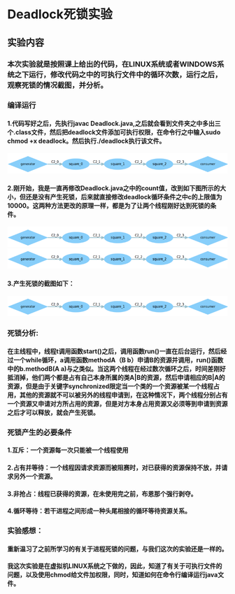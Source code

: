 # Deadlock死锁实验

## 实验内容

### 本次实验就是按照课上给出的代码，在LINUX系统或者WINDOWS系统之下运行，修改代码之中的可执行文件中的循环次数，运行之后，观察死锁的情况截图，并分析。

### 编译运行

#### 1.代码写好之后，先执行javac Deadlock.java,之后就会看到文件夹之中多出三个.class文件，然后把deadlock文件添加可执行权限，在命令行之中输入sudo chmod +x deadlock。然后执行./deadlock执行该文件。
![1](https://github.com/Lawrrencelrm/ES2016_14353204/raw/master/Screenshots/dol_1.png)



#### 2.刚开始，我是一直再修改Deadlock.java之中的count值，改到如下图所示的大小，但还是没有产生死锁，后来就直接修改deadlock循环条件之中c的上限值为10000。这两种方法更改的原理一样，都是为了让两个线程刚好达到死锁的条件。
![2](https://github.com/Lawrrencelrm/ES2016_14353204/raw/master/Screenshots/dol_1.png)
![3](https://github.com/Lawrrencelrm/ES2016_14353204/raw/master/Screenshots/dol_1.png)


#### 3.产生死锁的截图如下：
![4](https://github.com/Lawrrencelrm/ES2016_14353204/raw/master/Screenshots/dol_1.png)



### 死锁分析:

#### 在主线程中，线程t调用函数start()之后，调用函数run()一直在后台运行，然后经过一个while循环，a调用函数methodA（B b）申请B的资源并调用，run()函数中的b.methodB(A a)与之类似。当这两个线程在经过数次循环之后，时间差刚好抵消掉，他们两个都是占有自己本身所属的类A|B的资源，然后申请相应的B|A的资源，但是由于关键字synchronized限定当一个类的一个资源被某一个线程占用，其他的资源就不可以被另外的线程申请到，在这种情况下，两个线程分别占有一个资源又申请对方所占用的资源，但是对方本身占用资源又必须等到申请到资源之后才可以释放，就会产生死锁。

### 死锁产生的必要条件

#### 1.互斥：一个资源每一次只能被一个线程使用

#### 2.占有并等待：一个线程因请求资源而被阻赛时，对已获得的资源保持不放，并请求另外一个资源。

#### 3.非抢占：线程已获得的资源，在未使用完之前，布恩那个强行剥夺。

#### 4.循环等待：若干进程之间形成一种头尾相接的循环等待资源关系。



### 实验感想：

#### 重新温习了之前所学习的有关于进程死锁的问题，与我们这次的实验还是一样的。

#### 我这次实验是在虚拟机LINUX系统之下做的，因此，知道了有关于可执行文件的问题，以及使用chmod给文件加权限，同时，知道如何在命令行编译运行java文件。







